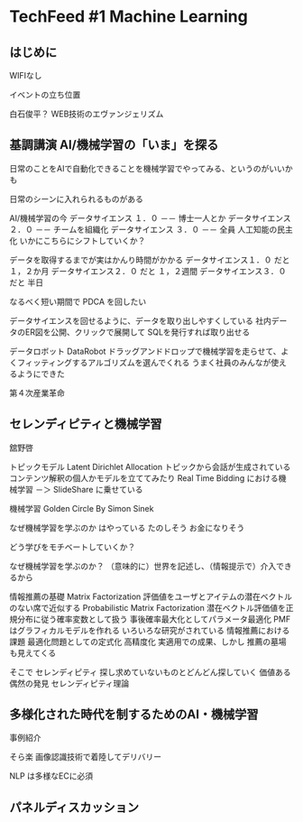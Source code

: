 # TechFeed #1 Machine Learning

## はじめに

WIFIなし

イベントの立ち位置

白石俊平？
 WEB技術のエヴァンジェリズム

## 基調講演 AI/機械学習の「いま」を探る

日常のことをAIで自動化できることを機械学習でやってみる、というのがいいかも

日常のシーンに入れられるものがある

AI/機械学習の今
 データサイエンス １．０ －－ 博士一人とか
 データサイエンス ２．０ －－ チームを組織化
 データサイエンス ３．０ －－ 全員
  人工知能の民主化
  いかにこちらにシフトしていくか？

データを取得するまでが実はかんり時間がかかる
 データサイエンス１．０ だと １，２か月
 データサイエンス２．０ だと １，２週間
 データサイエンス３．０ だと 半日

なるべく短い期間で PDCA を回したい

データサイエンスを回せるように、データを取り出しやすくしている
 社内データのER図を公開、クリックで展開して SQLを発行すれば取り出せる

データロボット DataRobot
 ドラッグアンドドロップで機械学習を走らせて、よくフィッティングするアルゴリズムを選んでくれる
 うまく社員のみんなが使えるようにできた

第４次産業革命

## セレンディピティと機械学習

舘野啓

トピックモデル
 Latent Dirichlet Allocation
 トピックから会話が生成されている
  コンテンツ解釈の個人かモデルを立ててみたり
Real Time Bidding における機械学習
 －＞ SlideShare に乗せている

機械学習
 Golden Circle By Simon Sinek

なぜ機械学習を学ぶのか
 はやっている
 たのしそう
 お金になりそう

どう学びをモチベートしていくか？

なぜ機械学習を学ぶのか？
 （意味的に）世界を記述し、（情報提示で）介入できるから

情報推薦の基礎
 Matrix Factorization
  評価値をユーザとアイテムの潜在ベクトルのない席で近似する
 Probabilistic Matrix Factorization
  潜在ベクトル評価値を正規分布に従う確率変数として扱う
  事後確率最大化としてパラメータ最適化
   PMF はグラフィカルモデルを作れる
    いろいろな研究がされている
 情報推薦における課題
  最適化問題としての定式化
   高精度化
  実適用での成果、しかし 推薦の墓場も見えてくる

  そこで
   セレンディピティ
    探し求めていないものとどんどん探していく 価値ある偶然の発見
   セレンディピティ理論

## 多様化された時代を制するためのAI・機械学習

事例紹介

そら楽
 画像認識技術で着陸してデリバリー

NLP は多様なECに必須

## パネルディスカッション
